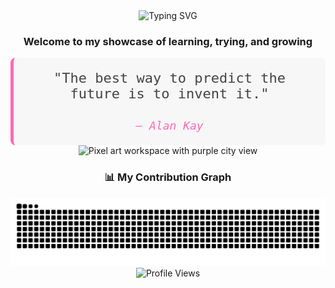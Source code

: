 <div align="center">

<img src="https://readme-typing-svg.herokuapp.com?font=Fira+Code&size=27&duration=3000&pause=1000&color=FF69B4&center=true&vCenter=true&width=435&lines=Javascript+Developer;Coding+Girl;Creative+Coder;Computer+Science+Student" alt="Typing SVG" />


<h3> Welcome to my showcase of learning, trying, and growing</h2>
<div align="center">
 
  
  <blockquote style="font-family: 'Fira Code', monospace; font-size: 22px; color: #444; background-color: #f7f7f7; padding: 20px; border-left: 5px solid #FF69B4; border-radius: 8px; max-width: 800px; margin: 0 auto;">
    "The best way to predict the future is to invent it." <br><br> 
    <em style="font-size: 18px; color: #FF69B4;">— Alan Kay</em>
  </blockquote>
  
</div>
  <div align="center">

   <img src="https://64.media.tumblr.com/23ab6ab83aa8b30dd0c5614973f75816/4436965a9c018cab-f7/s1280x1920/e5c661fdc5e9a212b20037e072f8a05d2d06df16.gifv" width="700" height='350' alt="Pixel art workspace with purple city view">
 </div>

  <h3>📊 My Contribution Graph</h3>
  
  <picture>
    <source media="(prefers-color-scheme: dark)" srcset="https://raw.githubusercontent.com/Artniaina/Artniaina/output/github-contribution-grid-snake-dark.svg">
    <source media="(prefers-color-scheme: light)" srcset="https://raw.githubusercontent.com/Artniaina/Artniaina/output/github-contribution-grid-snake.svg">
    <img alt="github contribution grid snake animation" src="https://raw.githubusercontent.com/Artniaina/Artniaina/output/github-contribution-grid-snake.svg" width="800">
  </picture>
  
  <img src="https://komarev.com/ghpvc/?username=Artniaina&color=ff69b4&style=flat-square&label=Profile+Views" alt="Profile Views" />
</div>
